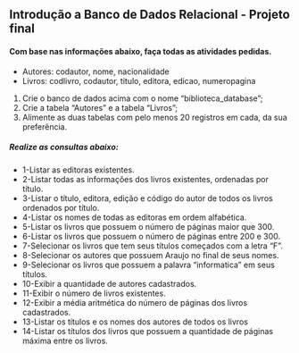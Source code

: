 ## Introdução a Banco de Dados Relacional - Projeto final 

#### Com base nas informações abaixo, faça todas as atividades pedidas.

- Autores: codautor, nome, nacionalidade
- Livros: codlivro, codautor, titulo, editora, edicao, numeropagina


 1) Crie o banco de dados acima com o nome “biblioteca_database”;
 2) Crie a tabela “Autores” e a tabela “Livros”;
 3) Alimente as duas tabelas com pelo menos 20 registros em cada, da sua preferência.

##### Realize as consultas abaixo:

- 1-Listar as editoras existentes.
- 2-Listar todas as informações dos livros existentes, ordenadas por título.
- 3-Listar o título, editora, edição e código do autor de todos os livros ordenados por título.
- 4-Listar os nomes de todas as editoras em ordem alfabética.
- 5-Listar os livros que possuem o número de páginas maior que 300.
- 6-Listar os livros que possuem o número de páginas entre 200 e 300.
- 7-Selecionar os livros que tem seus títulos começados com a letra “F”.
- 8-Selecionar os autores que possuem Araujo no final de seus nomes.
- 9-Selecionar os livros que possuem a palavra “informatica” em seus títulos.
- 10-Exibir a quantidade de autores cadastrados.
- 11-Exibir o número de livros existentes.
- 12-Exibir a média aritmética do número de páginas dos livros cadastrados.
- 13-Listar os títulos e os nomes dos autores de todos os livros
- 14-Listar os títulos dos livros que possuem a quantidade de páginas máxima entre os livros.
